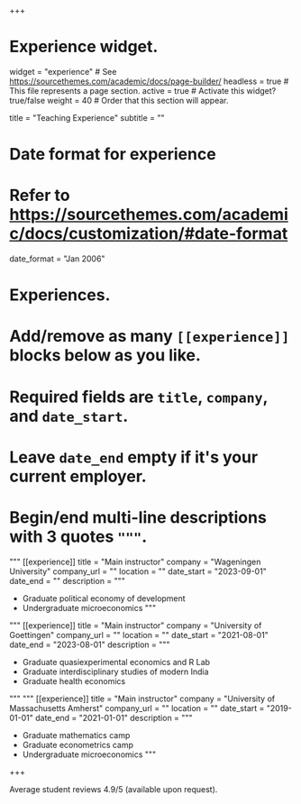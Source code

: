 +++
# Experience widget.
widget = "experience"  # See https://sourcethemes.com/academic/docs/page-builder/
headless = true  # This file represents a page section.
active = true  # Activate this widget? true/false
weight = 40  # Order that this section will appear.

title = "Teaching Experience"
subtitle = ""

# Date format for experience
#   Refer to https://sourcethemes.com/academic/docs/customization/#date-format
date_format = "Jan 2006"

# Experiences.
#   Add/remove as many `[[experience]]` blocks below as you like.
#   Required fields are `title`, `company`, and `date_start`.
#   Leave `date_end` empty if it's your current employer.
#   Begin/end multi-line descriptions with 3 quotes `"""`.
 """
[[experience]]
  title = "Main instructor"
  company = "Wageningen University"
  company_url = ""
  location = ""
  date_start = "2023-09-01"
  date_end = ""
  description = """
  
  * Graduate political economy of development
  * Undergraduate microeconomics
  """

"""
[[experience]]
  title = "Main instructor"
  company = "University of Goettingen"
  company_url = ""
  location = ""
  date_start = "2021-08-01"
  date_end = "2023-08-01"
  description = """
    
  * Graduate quasiexperimental economics and R Lab
  * Graduate interdisciplinary studies of modern India
  * Graduate health economics
 
  """
  """
[[experience]]
  title = "Main instructor"
  company = "University of Massachusetts Amherst"
  company_url = ""
  location = ""
  date_start = "2019-01-01"
  date_end = "2021-01-01"
  description = """
  
  * Graduate mathematics camp 
  * Graduate econometrics camp 
  * Undergraduate microeconomics
  """
  

 

+++

Average student reviews 4.9/5 (available upon request).
